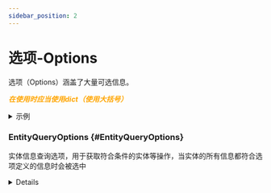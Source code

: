 ```yaml
---
sidebar_position: 2
---
```


# 选项-Options

选项（Options）涵盖了大量可选信息。

<font color="orange">***在使用时应当使用dict（使用大括号）***</font>

<details>
<summary>示例</summary>

#### <font color="green">正确用法：</font>
```python
options = {
    "name": "Jincarrot",
    "gameMode": "Creative"
}
world.getPlayers(options)
```
#### <font color="red">错误用法：</font>
```python
world.getPlayers(EntityQueryOptions({"name": "Jincarrot", "GameMode": "Creative"}))
```

</details>

### EntityQueryOptions {#EntityQueryOptions}

实体信息查询选项，用于获取符合条件的实体等操作，当实体的所有信息都符合选项定义的信息时会被选中

<details>

#### 参考链接（微软文档）：
- [EntityFilter](https://learn.microsoft.com/zh-cn/minecraft/creator/scriptapi/minecraft/server/entityfilter?view=minecraft-bedrock-experimental)
- [EntityQueryOptions](https://learn.microsoft.com/zh-cn/minecraft/creator/scriptapi/minecraft/server/entityqueryoptions?view=minecraft-bedrock-experimental)

#### 属性（含`exclude`字样的为除……之外，反之亦然）：
- 家族相关 —— 实体所属的家族，如 monster：
    - families
        - 类型：List[str]
    - excludeFamilies
        - 类型：List[str]
- 名称相关 —— 实体名称（通过命名牌等方式命名的名字）或玩家名称：
    - name
        - 类型：str
    - excludeNames
        - 类型：List[str]

</details>

